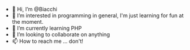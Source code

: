 - 👋 Hi, I’m @Biacchi
- 👀 I’m interested in programming in general, I'm just learning for fun at the moment. 
- 🌱 I’m currently learning PHP
- 💞️ I’m looking to collaborate on anything
- 📫 How to reach me ... don't!

<!---
Biacchi/Biacchi is a ✨ special ✨ repository because its `README.md` (this file) appears on your GitHub profile.
You can click the Preview link to take a look at your changes.
--->

